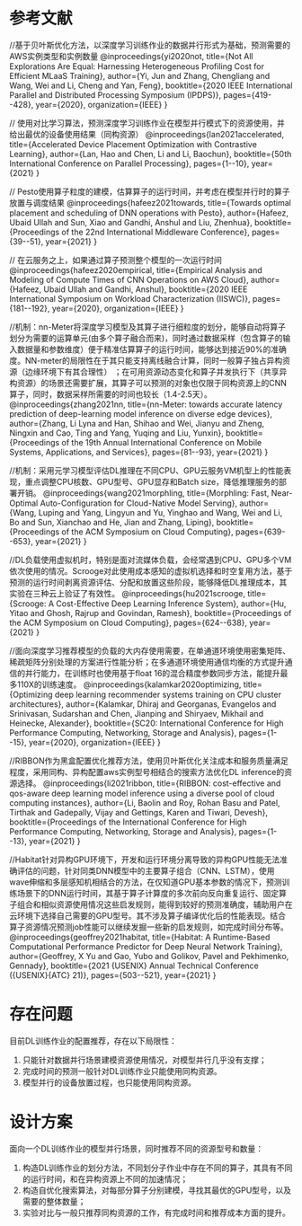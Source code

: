 # 参考文献

//基于贝叶斯优化方法，以深度学习训练作业的数据并行形式为基础，预测需要的AWS实例类型和实例数量
@inproceedings{yi2020not,
  title={Not All Explorations Are Equal: Harnessing Heterogeneous Profiling Cost for Efficient MLaaS Training},
  author={Yi, Jun and Zhang, Chengliang and Wang, Wei and Li, Cheng and Yan, Feng},
  booktitle={2020 IEEE International Parallel and Distributed Processing Symposium (IPDPS)},
  pages={419--428},
  year={2020},
  organization={IEEE}
}

// 使用对比学习算法，预测深度学习训练作业在模型并行模式下的资源使用，并给出最优的设备使用结果（同构资源）
@inproceedings{lan2021accelerated,
  title={Accelerated Device Placement Optimization with Contrastive Learning},
  author={Lan, Hao and Chen, Li and Li, Baochun},
  booktitle={50th International Conference on Parallel Processing},
  pages={1--10},
  year={2021}
}

// Pesto使用算子粒度的建模，估算算子的运行时间，并考虑在模型并行时的算子放置与调度结果
@inproceedings{hafeez2021towards,
  title={Towards optimal placement and scheduling of DNN operations with Pesto},
  author={Hafeez, Ubaid Ullah and Sun, Xiao and Gandhi, Anshul and Liu, Zhenhua},
  booktitle={Proceedings of the 22nd International Middleware Conference},
  pages={39--51},
  year={2021}
}

// 在云服务之上，如果通过算子预测整个模型的一次运行时间
@inproceedings{hafeez2020empirical,
  title={Empirical Analysis and Modeling of Compute Times of CNN Operations on AWS Cloud},
  author={Hafeez, Ubaid Ullah and Gandhi, Anshul},
  booktitle={2020 IEEE International Symposium on Workload Characterization (IISWC)},
  pages={181--192},
  year={2020},
  organization={IEEE}
}

//机制：nn-Meter将深度学习模型及其算子进行细粒度的划分，能够自动将算子划分为需要的运算单元(由多个算子融合而来)，同时通过数据采样（包含算子的输入数据量和参数维度）便于精准估算算子的运行时间，能够达到接近90%的准确度。NN-meter的局限性在于其只能支持离线融合计算，同时一般算子独占异构资源（边缘环境下有其合理性） ；在可用资源动态变化和算子并发执行下（共享异构资源）的场景还需要扩展，其算子可以预测的对象也仅限于同构资源上的CNN算子，同时，数据采样所需要的时间也较长（1.4-2.5天）。
@inproceedings{zhang2021nn,
  title={nn-Meter: towards accurate latency prediction of deep-learning model inference on diverse edge devices},
  author={Zhang, Li Lyna and Han, Shihao and Wei, Jianyu and Zheng, Ningxin and Cao, Ting and Yang, Yuqing and Liu, Yunxin},
  booktitle={Proceedings of the 19th Annual International Conference on Mobile Systems, Applications, and Services},
  pages={81--93},
  year={2021}
}

//机制：采用元学习模型评估DL推理在不同CPU、GPU云服务VM机型上的性能表现，重点调整CPU核数、GPU型号、GPU显存和Batch size，降低推理服务的部署开销。
@inproceedings{wang2021morphling,
  title={Morphling: Fast, Near-Optimal Auto-Configuration for Cloud-Native Model Serving},
  author={Wang, Luping and Yang, Lingyun and Yu, Yinghao and Wang, Wei and Li, Bo and Sun, Xianchao and He, Jian and Zhang, Liping},
  booktitle={Proceedings of the ACM Symposium on Cloud Computing},
  pages={639--653},
  year={2021}
}

//DL负载使用虚拟机时，特别是面对流媒体负载，会经常遇到CPU、GPU多个VM依次使用的情况。Scrooge对此使用成本感知的虚拟机选择和时空复用方法，基于预测的运行时间剥离资源评估、分配和放置这些阶段，能够降低DL推理成本，其实验在三种云上验证了有效性。
@inproceedings{hu2021scrooge,
  title={Scrooge: A Cost-Effective Deep Learning Inference System},
  author={Hu, Yitao and Ghosh, Rajrup and Govindan, Ramesh},
  booktitle={Proceedings of the ACM Symposium on Cloud Computing},
  pages={624--638},
  year={2021}
}

//面向深度学习推荐模型的负载的大内存使用需要，在单通道环境使用密集矩阵、稀疏矩阵分别处理的方案进行性能分析；在多通道环境使用通信均衡的方式提升通信的并行能力，在训练时也使用基于float 16的混合精度参数同步方法，能提升最多110X的训练速度。
@inproceedings{kalamkar2020optimizing,
  title={Optimizing deep learning recommender systems training on CPU cluster architectures},
  author={Kalamkar, Dhiraj and Georganas, Evangelos and Srinivasan, Sudarshan and Chen, Jianping and Shiryaev, Mikhail and Heinecke, Alexander},
  booktitle={SC20: International Conference for High Performance Computing, Networking, Storage and Analysis},
  pages={1--15},
  year={2020},
  organization={IEEE}
}

//RIBBON作为黑盒配置优化推荐方法，使用贝叶斯优化关注成本和服务质量满足程度，采用同构、异构配置aws实例型号相结合的搜索方法优化DL inference的资源选择。
@inproceedings{li2021ribbon,
  title={RIBBON: cost-effective and qos-aware deep learning model inference using a diverse pool of cloud computing instances},
  author={Li, Baolin and Roy, Rohan Basu and Patel, Tirthak and Gadepally, Vijay and Gettings, Karen and Tiwari, Devesh},
  booktitle={Proceedings of the International Conference for High Performance Computing, Networking, Storage and Analysis},
  pages={1--13},
  year={2021}
}

//Habitat针对异构GPU环境下，开发和运行环境分离导致的异构GPU性能无法准确评估的问题，针对同类DNN模型中的主要算子组合（CNN、LSTM），使用wave伸缩和多层感知机相结合的方法，在仅知道GPU基本参数的情况下，预测训练场景下的DNN运行时间，其基于算子计算度的多次前向反向重复运行、固定算子组合和相似资源使用情况这些启发规则，能得到较好的预测准确度，辅助用户在云环境下选择自己需要的GPU型号。其不涉及算子编译优化后的性能表现。结合算子资源情况预测job性能可以继续发掘一些新的启发规则，如完成时间分布等。
@inproceedings{geoffrey2021habitat,
  title={Habitat: A Runtime-Based Computational Performance Predictor for Deep Neural Network Training},
  author={Geoffrey, X Yu and Gao, Yubo and Golikov, Pavel and Pekhimenko, Gennady},
  booktitle={2021 $\{$USENIX$\}$ Annual Technical Conference ($\{$USENIX$\}$$\{$ATC$\}$ 21)},
  pages={503--521},
  year={2021}
}

# 存在问题

目前DL训练作业的配置推荐，存在以下局限性：
1. 只能针对数据并行场景建模资源使用情况，对模型并行几乎没有支撑；
2. 完成时间的预测一般针对DL训练作业只能使用同构资源。
3. 模型并行的设备放置过程，也只能使用同构资源。

# 设计方案

面向一个DL训练作业的模型并行场景，同时推荐不同的资源型号和数量：

1. 构造DL训练作业的划分方法，不同划分子作业中存在不同的算子，其具有不同的运行时间，和在异构资源上不同的加速情况；
2. 构造自优化搜索算法，对每部分算子分别建模，寻找其最优的GPU型号，以及需要的整体数量；
3. 实验对比与一般只推荐同构资源的工作，有完成时间和推荐成本方面的提升。
